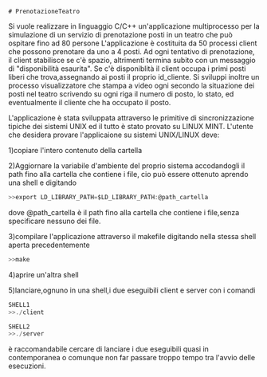  ``# PrenotazioneTeatro ``

Si vuole realizzare in linguaggio C/C++ un'applicazione multiprocesso per la simulazione di un servizio di prenotazione posti in un teatro che può ospitare fino ad 80 persone
L'applicazione è costituita da 50 processi client che possono prenotare da uno a 4 posti.
Ad ogni tentativo di prenotazione, il client stabilisce se c'è spazio, altrimenti termina subito con un messaggio di "disponibilità esaurita".
Se c'è disponiblità il client occupa i primi posti liberi che trova,assegnando ai posti il proprio id_cliente.
Si sviluppi inoltre un processo visualizzatore che stampa a video ogni secondo la situazione dei posti nel teatro scrivendo su ogni riga il numero di posto, lo stato, ed eventualmente il cliente che ha occupato il posto.


L'applicazione è stata sviluppata attraverso le primitive di sincronizzazione tipiche dei sistemi UNIX ed il tutto è stato provato su LINUX MINT.
L'utente che desidera provare l'applicaione su sistemi UNIX/LINUX deve:

1)copiare l'intero contenuto della cartella

2)Aggiornare la variabile d'ambiente del proprio sistema accodandogli il path fino alla cartella che contiene i file, cio può essere ottenuto aprendo una shell e digitando
```c
>>export LD_LIBRARY_PATH=$LD_LIBRARY_PATH:@path_cartella
```
dove @path_cartella è  il path fino alla cartella che contiene i file,senza specificare nessuno dei file.

3)compilare l'applicazione attraverso il makefile digitando nella stessa shell aperta precedentemente
```c
>>make
```
4)aprire un'altra shell

5)lanciare,ognuno in una shell,i due eseguibili client e server con i comandi
```c
SHELL1
>>./client
```
```c
SHELL2
>>./server
```
è raccomandabile cercare di lanciare i due eseguibili quasi in contemporanea o comunque non far passare troppo tempo tra l'avvio delle esecuzioni.
